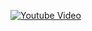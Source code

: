 [![Youtube Video](https://img.youtube.com/vi/GJH0nA77qHk/0.jpg)](https://www.youtube.com/watch?v=GJH0nA77qHk)
